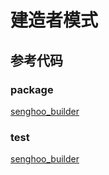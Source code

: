 # 建造者模式 

## 参考代码

### package

[senghoo_builder](/media/senghoo_design_pattern/06_builder/builder.go ':include :type=code')

### test

[senghoo_builder](/media/senghoo_design_pattern/06_builder/builder_test.go ':include :type=code')
